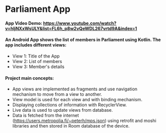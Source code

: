 
# Parliament App

#### App Video Demo: https://www.youtube.com/watch?v=hljNXxWsULY&list=FL6h_p8w2vQeWDL267vrtd9A&index=1

#### An Android App shows the list of members in Parliament using Kotlin. The app includes different views:

- View 1: Title of the App
- View 2: List of members
- View 3: Member's details

#### Project main concepts:

- App views are implemented as fragments and use navigation mechanism to move from a view to another.
- View model is used for each view and with binding mechanism.
- Displaying collections of information with RecyclerView.
- Live data is used to update views from database.
- Data is fetched from the internet (https://users.metropolia.fi/~peterh/mps.json) using retrofit and moshi libraries and then stored in Room database of the device.
